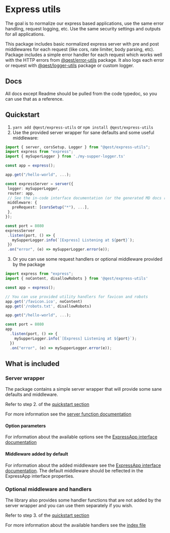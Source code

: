 # Express utils

The goal is to normalize our express based applications, use the same error handling, request logging, etc. Use the same security settings and outputs for all applications.

This package includes basic normalized express server with pre and post middlewares for each request (like cors, rate limiter, body parsing, etc). 
Package includes a simple error handler for each request which works well with the HTTP errors from [@qest/error-utils](https://www.npmjs.com/package/@qest/error-utils) package. 
It also logs each error or request with [@qest/logger-utils](https://www.npmjs.com/package/@qest/logger-utils) package or custom logger.

## Docs

All docs except Readme should be pulled from the code typedoc, so you can use that as a reference.

## Quickstart

1. `yarn add @qest/express-utils` or `npm install @qest/express-utils`
2. Use the provided server wrapper for sane defaults and some useful middleware:
 ```typescript
import { server, corsSetup, Logger } from "@qest/express-utils";
import express from "express";
import { mySuperLogger } from './my-supper-logger.ts'

const app = express();

app.get("/hello-world", ...);

const expressServer = server({
  logger: mySupperLogger,
  router: app,
  // See the in-code interface documentation (or the generated MD docs referenced lower in readme) for more info about the default middleware added
  middleware: {
    preRequest: [corsSetup("*"), ...],
  },
});

const port = 8080
expressServer
  .listen(port, () => {
    mySupperLogger.info(`[Express] Listening at ${port}`);
  })
  .on("error", (e) => mySupperLogger.error(e));

```
3. Or you can use some request handlers or optional middleware provided by the package
```typescript
import express from "express";
import { noContent, disallowRobots } from '@qest/express-utils'

const app = express();

// You can use provided utility handlers for favicon and robots
app.get('/favicon.ico', noContent)
app.get('/robots.txt', disallowRobots) 

app.get("/hello-world", ...);

const port = 8080
app
  .listen(port, () => {
    mySupperLogger.info(`[Express] Listening at ${port}`);
  })
  .on("error", (e) => mySupperLogger.error(e));
```

## What is included

### Server wrapper

The package contains a simple server wrapper that will provide some sane defaults and middleware.

Refer to step 2. of the [quickstart section](#quickstart)

For more information see the [server function documentation](./docs/modules/_server_index_.md#server)

#### Option parameters

For information about the available options see the [ExpressApp interface documentation](./docs/interfaces/_interfaces_.expressapp.md)

#### Middleware added by default

For information about the added middleware see the [ExpressApp interface documentation](./docs/interfaces/_interfaces_.expressapp.md). The default middleware should be reflected in the ExpressApp interface properties.


### Optional middleware and handlers

The library also provides some handler functions that are not added by the server wrapper and you can use them separately if you wish. 

Refer to step 3. of the [quickstart section](#quickstart)

For more information about the available handlers see the [index file](./docs/modules/_handlers_index_.md)